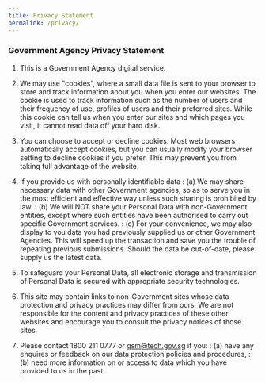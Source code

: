 ```yaml
---
title: Privacy Statement
permalink: /privacy/
---
```


### **Government Agency Privacy Statement**

1. This is a Government Agency digital service. 

2. We may use "cookies", where a small data file is sent to your browser to store and track information about you when you enter our websites. The cookie is used to track information such as the number of users and their frequency of use, profiles of users and their preferred sites. While this cookie can tell us when you enter our sites and which pages you visit, it cannot read data off your hard disk.

3. You can choose to accept or decline cookies. Most web browsers automatically accept cookies, but you can usually modify your browser setting to decline cookies if you prefer. This may prevent you from taking full advantage of the website.  

4. If you provide us with personally identifiable data
: (a) We may share necessary data with other Government agencies, so as to serve you in the most efficient and effective way unless such sharing is prohibited by law.
: (b) We will NOT share your Personal Data with non-Government entities, except where such entities have been authorised to carry out specific Government services.
: (c) For your convenience, we may also display to you data you had previously supplied us or other Government Agencies.  This will speed up the transaction and save you the trouble of repeating previous submissions. Should the data be out-of-date, please supply us the latest data.

5. To safeguard your Personal Data, all electronic storage and transmission of Personal Data is secured with appropriate security technologies.

6. This site may contain links to non-Government sites whose data protection and privacy practices may differ from ours.  We are not responsible for the content and privacy practices of these other websites and encourage you to consult the privacy notices of those sites.

7. Please contact 1800 211 0777 or [qsm@tech.gov.sg](mailto:qsm@tech.gov.sg) if you: 
: (a) have any enquires or feedback on our data protection policies and procedures,
: (b) need more information on or access to data which you have provided to us in the past.
